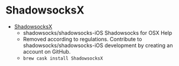 # ShadowsocksX
- [ShadowsocksX](https://github.com/shadowsocks/shadowsocks-iOS/wiki/Shadowsocks-for-OSX-Help)
  -  shadowsocks/shadowsocks-iOS Shadowsocks for OSX Help
  - Removed according to regulations. Contribute to shadowsocks/shadowsocks-iOS development by creating an account on GitHub.
  - `brew cask install ShadowsocksX`
